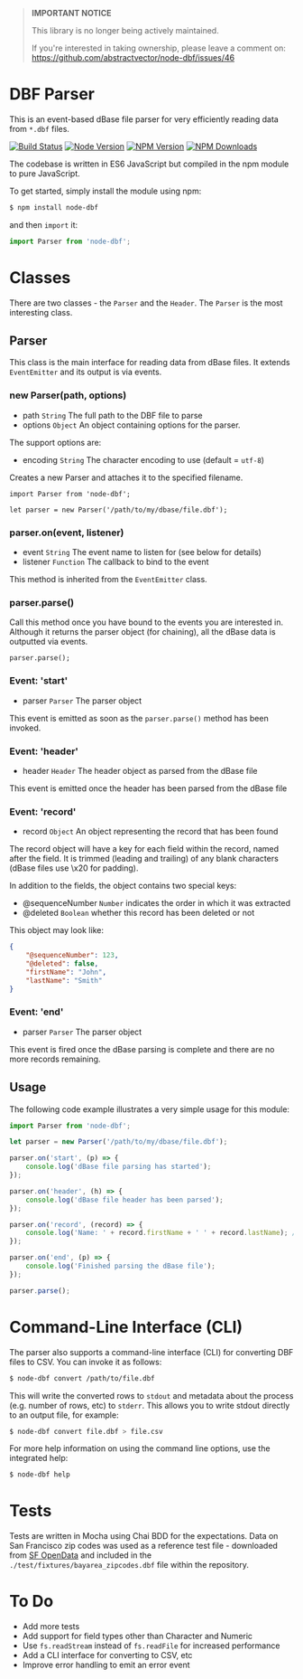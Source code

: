 > **IMPORTANT NOTICE**
>
> This library is no longer being actively maintained.
>
> If you're interested in taking ownership, please leave a comment on: https://github.com/abstractvector/node-dbf/issues/46

DBF Parser
==========

This is an event-based dBase file parser for very efficiently reading data from `*.dbf` files.

  [![Build Status][travis-image]][travis-url]
  [![Node Version][node-image]][node-url]
  [![NPM Version][npm-image]][npm-url]
  [![NPM Downloads][downloads-image]][downloads-url]

The codebase is written in ES6 JavaScript but compiled in the npm module to pure JavaScript.

To get started, simply install the module using npm:

```bash
$ npm install node-dbf
```

and then `import` it:

```js
import Parser from 'node-dbf';
```

# Classes

There are two classes - the `Parser` and the `Header`. The `Parser` is the most interesting class.

## Parser

This class is the main interface for reading data from dBase files. It extends `EventEmitter` and its output is via events.

### new Parser(path, options)

* path `String` The full path to the DBF file to parse
* options `Object` An object containing options for the parser.

The support options are:

* encoding `String` The character encoding to use (default = `utf-8`)

Creates a new Parser and attaches it to the specified filename.

    import Parser from 'node-dbf';
    
    let parser = new Parser('/path/to/my/dbase/file.dbf');

### parser.on(event, listener)

* event `String` The event name to listen for (see below for details)
* listener `Function` The callback to bind to the event

This method is inherited from the `EventEmitter` class.

### parser.parse()

Call this method once you have bound to the events you are interested in. Although it returns the parser object (for chaining), all the dBase data is outputted via events.

    parser.parse();

### Event: 'start'

* parser `Parser` The parser object

This event is emitted as soon as the `parser.parse()` method has been invoked.

### Event: 'header'

* header `Header` The header object as parsed from the dBase file

This event is emitted once the header has been parsed from the dBase file

### Event: 'record'

* record `Object` An object representing the record that has been found

The record object will have a key for each field within the record, named after the field. It is trimmed (leading and trailing) of any blank characters (dBase files use \x20 for padding).

In addition to the fields, the object contains two special keys:

* @sequenceNumber `Number` indicates the order in which it was extracted
* @deleted `Boolean` whether this record has been deleted or not

This object may look like:
```json
{
    "@sequenceNumber": 123,
    "@deleted": false,
    "firstName": "John",
    "lastName": "Smith"
}
```

### Event: 'end'

* parser `Parser` The parser object

This event is fired once the dBase parsing is complete and there are no more records remaining.

## Usage

The following code example illustrates a very simple usage for this module:

```js
import Parser from 'node-dbf';

let parser = new Parser('/path/to/my/dbase/file.dbf');

parser.on('start', (p) => {
    console.log('dBase file parsing has started');
});

parser.on('header', (h) => {
    console.log('dBase file header has been parsed');
});

parser.on('record', (record) => {
    console.log('Name: ' + record.firstName + ' ' + record.lastName); // Name: John Smith
});

parser.on('end', (p) => {
    console.log('Finished parsing the dBase file');
});

parser.parse();
```

# Command-Line Interface (CLI)

The parser also supports a command-line interface (CLI) for converting DBF files to CSV. You can invoke it as follows:

```bash
$ node-dbf convert /path/to/file.dbf
```

This will write the converted rows to `stdout` and metadata about the process (e.g. number of rows, etc) to `stderr`. This allows you to write stdout directly to an output file, for example:

```bash
$ node-dbf convert file.dbf > file.csv
```

For more help information on using the command line options, use the integrated help:

```bash
$ node-dbf help
```

# Tests

Tests are written in Mocha using Chai BDD for the expectations. Data on San Francisco zip codes was used as a reference test file - downloaded from [SF OpenData](https://data.sfgov.org/) and included in the `./test/fixtures/bayarea_zipcodes.dbf` file within the repository.

# To Do

* Add more tests
* Add support for field types other than Character and Numeric
* Use `fs.readStream` instead of `fs.readFile` for increased performance
* Add a CLI interface for converting to CSV, etc
* Improve error handling to emit an error event

[travis-image]:https://travis-ci.org/abstractvector/node-dbf.svg?branch=master
[travis-url]: https://travis-ci.org/abstractvector/node-dbf
[node-image]: https://img.shields.io/node/v/node-dbf.svg
[node-url]: https://npmjs.org/package/node-dbf
[npm-image]: https://img.shields.io/npm/v/node-dbf.svg
[npm-url]: https://npmjs.org/package/node-dbf
[downloads-image]: https://img.shields.io/npm/dt/node-dbf.svg
[downloads-url]: https://npmjs.org/package/node-dbf

